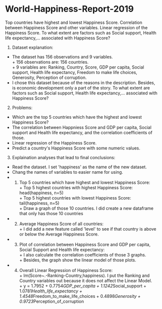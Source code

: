 # World-Happiness-Report-2019
Top countries have highest and lowest Happiness Score. Correlation between Happiness Score and other variables. Linear regression of the Happiness Score. To what extent are factors such as Social support, Health life expectancy,… associated with Happiness Score?

1. Dataset explanation: 
- The dataset has 156 observations and 9 variables.
<br />     + 156 observations are: 156 countries.
<br />     + 9 variables are: Ranking, Country, Score, GDP per capita, Social support, Health life expectancy, Freedom to make life choices, Generosity, Perception of corruption.
- I chose this dataset because of the reasons in the description. Besides, is economic development only a part of the story. To what extent are factors such as Social support, Health life expectancy,… associated with Happiness Score?

2. Problems:
- Which are the top 5 countries which have the highest and lowest Happiness Score?
- The correlation between Happniess Score and GDP per capita, Social support and Health life expectancy, and the correlation coefficients of those.
- Linear regression of the Happiness Score. 
- Predict a country's Happiness Score with some numeric values.

3. Explaination analyses that lead to final conclusions:
- Read the dataset. I set 'happiness' as the name of the new dataset.
- Chang the names of variables to easier name for using.
- 1. Top 5 countries which have highest and lowest Happiness Score:
<br />      + Top 5 highest countries with highest Happiness Score: head(happiness, n=5)
<br />      + Top 5 highest countries with lowest Happiness Score: tail(happiness, n=5)
<br />      + Draw a graph of those 10 countries. I did create a new dataframe that only has those 10 countries
- 2. Average Happiness Score of all countries:
<br />      + I did add a new feature called 'level' to see if that country is above or below the Average Happiness Score.
- 3. Plot of correlation between Happiness Score and GDP per capita, Social Support and Health life expectancy:
<br />      + I also calculate the correlation coefficients of those 3 graphs. 
<br />      + Besides, the graph show the linear model of those plots.
- 4. Overall Linear Regression of Happiness Score:
<br />      + lm(Score~.-Ranking-Country,happiness). I put the Ranking and Country variables out because it does not affect the Linear Model.
<br />      + y = 1.7952 + 0.7754*GDP_per_capita + 1.1242*Social_support + 1.0781*Health_life_expectancy + 1.4548*Freedom_to_make_life_choices + 0.4898*Generosity + 0.9723*Perception_of_corruption

